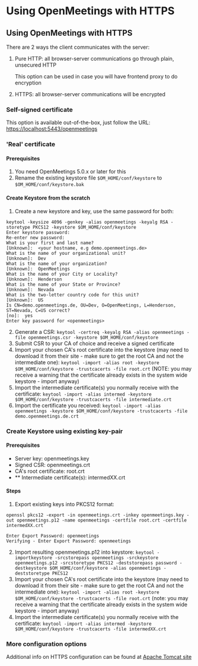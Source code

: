 <!-- 
Licensed under the Apache License, Version 2.0 (the "License") http://www.apache.org/licenses/LICENSE-2.0
-->

# Using OpenMeetings with HTTPS

## Using OpenMeetings with HTTPS

There are 2 ways the client communicates with the server:

1. Pure HTTP: all browser-server communications go through plain, unsecured HTTP

    This option can be used in case you will have frontend proxy to do encryption
2. HTTPS: all browser-server communications will be encrypted

### Self-signed certificate

This option is available out-of-the-box, just follow the URL: [https://localhost:5443/openmeetings](https://localhost:5443/openmeetings)

### 'Real' certificate
#### Prerequisites
1. You need OpenMeetings 5.0.x or later for this
1. Rename the existing keystore file `$OM_HOME/conf/keystore` to `$OM_HOME/conf/keystore.bak`

#### Create Keystore from the scratch
1. Create a new keystore and key, use the same password for both:

```
keytool -keysize 4096 -genkey -alias openmeetings -keyalg RSA -storetype PKCS12 -keystore $OM_HOME/conf/keystore
Enter keystore password:
Re-enter new password:
What is your first and last name?
[Unknown]:  <your hostname, e.g demo.openmeetings.de>
What is the name of your organizational unit?
[Unknown]:  Dev
What is the name of your organization?
[Unknown]:  OpenMeetings
What is the name of your City or Locality?
[Unknown]:  Henderson
What is the name of your State or Province?
[Unknown]:  Nevada
What is the two-letter country code for this unit?
[Unknown]:  US
Is CN=demo.openmeetings.de, OU=Dev, O=OpenMeetings, L=Henderson, ST=Nevada, C=US correct?
[no]:  yes
Enter key password for <openmeetings>
```

2. Generate a CSR: `keytool -certreq -keyalg RSA -alias openmeetings -file openmeetings.csr -keystore $OM_HOME/conf/keystore`
3. Submit CSR to your CA of choice and receive a signed certificate
4. Import your chosen CA's root certificate into the keystore (may need to download it from their site - make sure to get the root CA and not the intermediate one): `keytool -import -alias root -keystore $OM_HOME/conf/keystore -trustcacerts -file root.crt` (NOTE: you may receive a warning that the certificate already exists in the system wide keystore - import anyway)
5. Import the intermediate certificate(s) you normally receive with the certificate: `keytool -import -alias intermed -keystore $OM_HOME/conf/keystore -trustcacerts -file intermediate.crt`
6. Import the certificate you received: `keytool -import -alias openmeetings -keystore $OM_HOME/conf/keystore -trustcacerts -file demo.openmeetings.de.crt`

### Create Keystore using existing key-pair
#### Prerequisites
- Server key: openmeetings.key
- Signed CSR: openmeetings.crt
- CA's root certificate: root.crt
- ** Intermediate certificate(s): intermedXX.crt

#### Steps
1. Export existing keys into PKCS12 format:

```
openssl pkcs12 -export -in openmeetings.crt -inkey openmeetings.key -out openmeetings.p12 -name openmeetings -certfile root.crt -certfile intermedXX.crt`

Enter Export Password: openmeetings
Verifying - Enter Export Password: openmeetings
```
2. Import resulting openmeetings.p12 into keystore: `keytool -importkeystore -srcstorepass openmeetings -srckeystore openmeetings.p12 -srcstoretype PKCS12 -deststorepass password -destkeystore $OM_HOME/conf/keystore -alias openmeetings -deststoretype PKCS12`
3. Import your chosen CA's root certificate into the keystore (may need to download it from their site - make sure to get the root CA and not the intermediate one): `keytool -import -alias root -keystore $OM_HOME/conf/keystore -trustcacerts -file root.crt` (note: you may receive a warning that the certificate already exists in the system wide keystore - import anyway)
4. Import the intermediate certificate(s) you normally receive with the certificate: `keytool -import -alias intermed -keystore $OM_HOME/conf/keystore -trustcacerts -file intermedXX.crt`

### More configuration options

Additional info on HTTPS configuration can be found at [Apache Tomcat site](https://tomcat.apache.org/tomcat-9.0-doc/ssl-howto.html)
